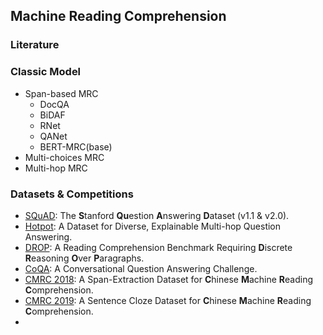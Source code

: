 ## Machine Reading Comprehension

### Literature

### Classic Model
  - Span-based MRC
    - DocQA
    - BiDAF
    - RNet
    - QANet
    - BERT-MRC(base)
  - Multi-choices MRC
  - Multi-hop MRC

### Datasets & Competitions
  - [SQuAD](https://rajpurkar.github.io/SQuAD-explorer/): The **S**tanford **Qu**estion **A**nswering **D**ataset (v1.1 & v2.0).
  - [Hotpot](https://hotpotqa.github.io/): A Dataset for Diverse, Explainable Multi-hop Question Answering.
  - [DROP](https://allennlp.org/drop): A Reading Comprehension Benchmark Requiring **D**iscrete **R**easoning **O**ver **P**aragraphs.
  - [CoQA](https://stanfordnlp.github.io/coqa/): A Conversational Question Answering Challenge.
  - [CMRC 2018](https://ymcui.com/cmrc2018/): A Span-Extraction Dataset for **C**hinese **M**achine **R**eading **C**omprehension.
  - [CMRC 2019](https://ymcui.com/cmrc2019/): A Sentence Cloze Dataset for **C**hinese **M**achine **R**eading **C**omprehension.
  - 
